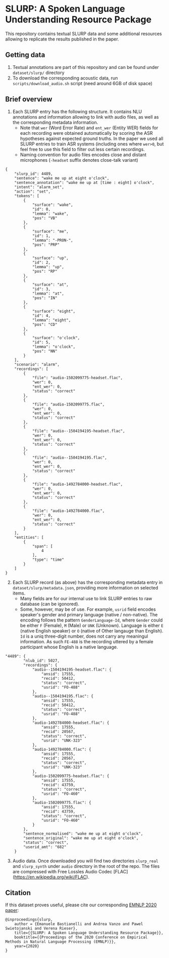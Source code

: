 # SLURP: A Spoken Language Understanding Resource Package

This repository contains textual SLURP data and some additional resources allowing to replicate the results published in the paper. 

## Getting data

1. Textual annotations are part of this repository and can be found under `dataset/slurp/` directory
2. To download the corresponding acoustic data, run `scripts/download_audio.sh` script (need around 6GB of disk space)

## Brief overview


1. Each SLURP entry has the following structure. It contains NLU annotations and information allowing to link with audio files, as well as the corresponding metadata information. 
    * Note that `wer` (Word Error Rate) and `ent_wer` (Entity WER) fields for each recording were obtained automatically by scoring the ASR hypotheses against expected ground truths. In the paper we used all SLURP entries to train ASR systems (including ones where `wer>0`, but feel free to use this field to filter out less certain recordings.
    * Naming convention for audio files encodes close and distant microphones (`-headset` suffix denotes close-talk variant)

```
{
    "slurp_id": 4489,
    "sentence": "wake me up at eight o'clock",
    "sentence_annotation": "wake me up at [time : eight] o'clock",
    "intent": "alarm_set",
    "action": "set",
    "tokens": [
        {
            "surface": "wake",
            "id": 0,
            "lemma": "wake",
            "pos": "VB"
        },
        {
            "surface": "me",
            "id": 1,
            "lemma": "-PRON-",
            "pos": "PRP"
        },
        {
            "surface": "up",
            "id": 2,
            "lemma": "up",
            "pos": "RP"
        },
        {
            "surface": "at",
            "id": 3,
            "lemma": "at",
            "pos": "IN"
        },
        {
            "surface": "eight",
            "id": 4,
            "lemma": "eight",
            "pos": "CD"
        },
        {
            "surface": "o'clock",
            "id": 5,
            "lemma": "o'clock",
            "pos": "NN"
        }
    ],
    "scenario": "alarm",
    "recordings": [
        {
            "file": "audio-1502099775-headset.flac",
            "wer": 0,
            "ent_wer": 0,
            "status": "correct"
        },
        {
            "file": "audio-1502099775.flac",
            "wer": 0,
            "ent_wer": 0,
            "status": "correct"
        },
        {
            "file": "audio--1504194195-headset.flac",
            "wer": 0,
            "ent_wer": 0,
            "status": "correct"
        },
        {
            "file": "audio--1504194195.flac",
            "wer": 0,
            "ent_wer": 0,
            "status": "correct"
        },
        {
            "file": "audio-1492784000-headset.flac",
            "wer": 0,
            "ent_wer": 0,
            "status": "correct"
        },
        {
            "file": "audio-1492784000.flac",
            "wer": 0,
            "ent_wer": 0,
            "status": "correct"
        }
    ],
    "entities": [
        {
            "span": [
                4
            ],
            "type": "time"
        }
    ]
}
```

2. Each SLURP record (as above) has the corresponding metadata entry in `dataset/slurp/metadata.json`, providing more information on selected items. 
    * Many fields are for our internal use to link SLURP entries to raw database (can be igonored). 
    * Some, however, may be of use. For example, `usrid` field encodes speaker's gender and primary language (native / non-native). The encoding follows the pattern `GenderLanguage-Id`, where `Gender` could be either `F` (Female), `M` (Male) or `UNK` (Unknown). Language is either `E` (native English speaker) or `O` (native of Other langauge than English). `Id` is a uniq three-digit number, does not carry any meaningul information. As such `FE-488` is the recording uttered by a female participant whose English is a native language.

```
"4489": {
        "nlub_id": 5027,
        "recordings": {
            "audio--1504194195-headset.flac": {
                "ansid": 17555,
                "recid": 50412,
                "status": "correct",
                "usrid": "FO-488"
            },
            "audio--1504194195.flac": {
                "ansid": 17555,
                "recid": 50412,
                "status": "correct",
                "usrid": "FO-488"
            },
            "audio-1492784000-headset.flac": {
                "ansid": 17555,
                "recid": 20567,
                "status": "correct",
                "usrid": "UNK-323"
            },
            "audio-1492784000.flac": {
                "ansid": 17555,
                "recid": 20567,
                "status": "correct",
                "usrid": "UNK-323"
            },
            "audio-1502099775-headset.flac": {
                "ansid": 17555,
                "recid": 43759,
                "status": "correct",
                "usrid": "FO-460"
            },
            "audio-1502099775.flac": {
                "ansid": 17555,
                "recid": 43759,
                "status": "correct",
                "usrid": "FO-460"
            }
        },
        "sentence_normalised": "wake me up at eight o'clock",
        "sentence_original": "wake me up at eight o'clock",
        "status": "correct",
        "userid_amt": "682"
    }
```

3. Audio data. Once downloaded you will find two directories `slurp_real` and `slurp_synth` under `audio` directory in the root of the repo. The files are compressed with Free Lossles Audio Codec [FLAC] (https://en.wikipedia.org/wiki/FLAC). 

## Citation

If this dataset proves useful, please cite our corresponding [EMNLP 2020 paper](https://www.aclweb.org/anthology/2020.emnlp-main.588.pdf):

```
@inproceedings{slurp,
    author = {Emanuele Bastianelli and Andrea Vanzo and Pawel Swietojanski and Verena Rieser},
    title={{SLURP: A Spoken Language Understanding Resource Package}},
    booktitle={{Proceedings of the 2020 Conference on Empirical Methods in Natural Language Processing (EMNLP)}},
    year={2020}
}
```


